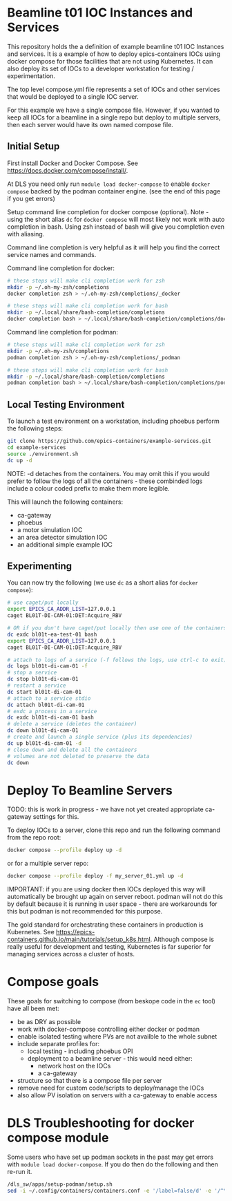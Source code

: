# Beamline t01 IOC Instances and Services

This repository holds the a definition of example beamline t01 IOC Instances and services. It is a example of how to deploy epics-containers IOCs using docker compose for those facilities that are not using Kubernetes. It can also deploy its set of IOCs to a developer workstation for testing / experimentation.

The top level compose.yml file represents a set of IOCs and other services that would be deployed to a single IOC server.

For this example we have a single compose file. However, if you wanted to keep all IOCs for a beamline in a single repo but deploy to multiple servers, then each server would have its own named compose file.

## Initial Setup

First install Docker and Docker Compose. See https://docs.docker.com/compose/install/.

At DLS you need only run `module load docker-compose` to enable `docker compose` backed by the podman container engine. (see the end of this page if you get errors)

Setup command line completion for docker compose (optional). Note - using the short alias `dc` for `docker compose` will most likely not work with auto completion in bash. Using zsh instead of bash will give you completion even with aliasing.

Command line completion is very helpful as it will help you find the correct service names and commands.

Command line completion for docker:
```bash
# these steps will make cli completion work for zsh
mkdir -p ~/.oh-my-zsh/completions
docker completion zsh > ~/.oh-my-zsh/completions/_docker

# these steps will make cli completion work for bash
mkdir -p ~/.local/share/bash-completion/completions
docker completion bash > ~/.local/share/bash-completion/completions/docker
```

Command line completion for podman:
```bash
# these steps will make cli completion work for zsh
mkdir -p ~/.oh-my-zsh/completions
podman completion zsh > ~/.oh-my-zsh/completions/_podman

# these steps will make cli completion work for bash
mkdir -p ~/.local/share/bash-completion/completions
podman completion bash > ~/.local/share/bash-completion/completions/podman
```

## Local Testing Environment

To launch a test environment on a workstation, including phoebus perform the following steps:

```bash
git clone https://github.com/epics-containers/example-services.git
cd example-services
source ./environment.sh
dc up -d
```

NOTE: -d detaches from the containers. You may omit this if you would prefer to follow the logs of all the containers - these combinded logs include a colour coded prefix to make them more legible.

This will launch the following containers:
- ca-gateway
- phoebus
- a motor simulation IOC
- an area detector simulation IOC
- an additional simple example IOC


## Experimenting
You can now try the following (we use `dc` as a short alias for `docker compose`):

```bash
# use caget/put locally
export EPICS_CA_ADDR_LIST=127.0.0.1
caget BL01T-DI-CAM-01:DET:Acquire_RBV

# OR if you don't have caget/put locally then use one of the containers instead:
dc exdc bl01t-ea-test-01 bash
export EPICS_CA_ADDR_LIST=127.0.0.1
caget BL01T-DI-CAM-01:DET:Acquire_RBV

# attach to logs of a service (-f follows the logs, use ctrl-c to exit)
dc logs bl01t-di-cam-01 -f
# stop a service
dc stop bl01t-di-cam-01
# restart a service
dc start bl01t-di-cam-01
# attach to a service stdio
dc attach bl01t-di-cam-01
# exdc a process in a service
dc exdc bl01t-di-cam-01 bash
# delete a service (deletes the container)
dc down bl01t-di-cam-01
# create and launch a single service (plus its dependencies)
dc up bl01t-di-cam-01 -d
# close down and delete all the containers
# volumes are not deleted to preserve the data
dc down
```

# Deploy To Beamline Servers

TODO: this is work in progress - we have not yet created appropriate ca-gateway settings for this.

To deploy IOCs to a server, clone this repo and run the following command from the repo root:

```bash
docker compose --profile deploy up -d
```

or for a multiple server repo:
```bash
docker compose --profile deploy -f my_server_01.yml up -d
```

IMPORTANT: if you are using docker then IOCs deployed this way will automatically be brought up again on server reboot. podman will not do this by default because it is running in user space - there are workarounds for this but podman is not recommended for this purpose.

The gold standard for orchestrating these containers in production is Kubernetes. See https://epics-containers.github.io/main/tutorials/setup_k8s.html. Although compose is really useful for development and testing, Kubernetes is far superior for managing services across a cluster of hosts.

# Compose goals

These goals for switching to compose (from beskope code in the `ec` tool) have all been met:

- be as DRY as possible
- work with docker-compose controlling either docker or podman
- enable isolated testing where PVs are not availble to the whole subnet
- include separate profiles for:
  - local testing - including phoebus OPI
  - deployment to a beamline server - this would need either:
    - network host on the IOCs
    - a ca-gateway
- structure so that there is a compose file per server
- remove need for custom code/scripts to deploy/manage the IOCs
- also allow PV isolation on servers with a ca-gateway to enable access

# DLS Troubleshooting for docker compose module

Some users who have set up podman sockets in the past may get errors with `module load docker-compose`. If you do then do the following and then re-run it.
```bash
/dls_sw/apps/setup-podman/setup.sh
sed -i ~/.config/containers/containers.conf -e '/label=false/d' -e '/^\[containers\]$/a label=false'
```
